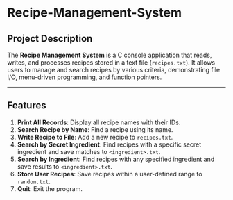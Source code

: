 # Recipe-Management-System

## Project Description
The **Recipe Management System** is a C console application that reads, writes, and processes recipes stored in a text file (`recipes.txt`). It allows users to manage and search recipes by various criteria, demonstrating file I/O, menu-driven programming, and function pointers.

---
## Features
1. **Print All Records**: Display all recipe names with their IDs.
2. **Search Recipe by Name**: Find a recipe using its name.
3. **Write Recipe to File**: Add a new recipe to `recipes.txt`.
4. **Search by Secret Ingredient**: Find recipes with a specific secret ingredient and save matches to `<ingredient>.txt`.
5. **Search by Ingredient**: Find recipes with any specified ingredient and save results to `<ingredient>.txt`.
6. **Store User Recipes**: Save recipes within a user-defined range to `random.txt`.
7. **Quit**: Exit the program.
